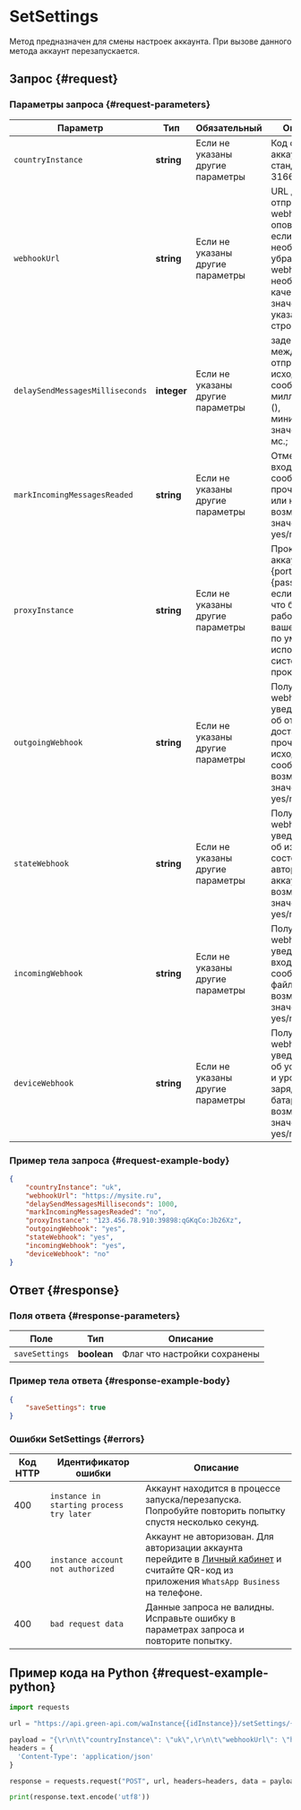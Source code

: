 # SetSettings

Метод предназначен для смены настроек аккаунта. При вызове данного метода аккаунт перезапускается.

## Запрос {#request}

### Параметры запроса {#request-parameters}

Параметр | Тип | Обязательный | Описание
----- | ----- | ----- | -----
`countryInstance` | **string** | Если не указаны другие параметры | Код страны аккаунта по стандарту ISO 3166-2
`webhookUrl` | **string** | Если не указаны другие параметры | URL для отправки webhook оповещений, если необходимо убрать webhook url, необходимо в качестве значения указать пустую строку
`delaySendMessagesMilliseconds` | **integer** | Если не указаны другие параметры | задержка между отправкой исходящих сообщений в миллисекундах (), минимальное значение 500 мс.;
`markIncomingMessagesReaded` | **string** | Если не указаны другие параметры | Отмечать входящие сообщения прочитанными или нет, возможные значения yes/no
`proxyInstance` | **string** | Если не указаны другие параметры | Прокси для аккаунта ({ip}:{port}:{login}:{password}), если вы хотите что бы аккаунт работал на вашем прокси, по умолчанию используются системные прокси
`outgoingWebhook` | **string** | Если не указаны другие параметры | Получать webhook уведомления об отправке/доставке/прочтении исходящих сообщений, возможные значения yes/no
`stateWebhook` | **string** | Если не указаны другие параметры | Получать webhook уведомления об изменении состояние авторизации аккаунта, возможные значения yes/no
`incomingWebhook` | **string** | Если не указаны другие параметры | Получать webhook уведомления о входящих сообщениях и файлах, возможные значения yes/no
`deviceWebhook ` | **string** | Если не указаны другие параметры | Получать webhook уведомления об устройстве и уровне заряда батареи, возможные значения yes/no

### Пример тела запроса {#request-example-body}

```json
{
    "countryInstance": "uk",
    "webhookUrl": "https://mysite.ru",
    "delaySendMessagesMilliseconds": 1000,
    "markIncomingMessagesReaded": "no",
    "proxyInstance": "123.456.78.910:39898:qGKqCo:Jb26Xz",
    "outgoingWebhook": "yes",
    "stateWebhook": "yes",
    "incomingWebhook": "yes",
    "deviceWebhook": "no"
}
```

## Ответ {#response}

### Поля ответа {#response-parameters}

Поле | Тип |  Описание
----- | ----- | ----- 
`saveSettings` | **boolean** | Флаг что настройки сохранены

### Пример тела ответа {#response-example-body}

```json
{
    "saveSettings": true
}
```

### Ошибки SetSettings {#errors}

Код HTTP | Идентификатор ошибки | Описание
----- | ----- | -----
400 | `instance in starting process try later` | Аккаунт находится в процессе запуска/перезапуска. Попробуйте повторить попытку спустя несколько секунд.
400 | `instance account not authorized` | Аккаунт не авторизован. Для авторизации аккаунта перейдите в [Личный кабинет](https://cabinet.green-api.com) и считайте QR-код из приложения `WhatsApp Business` на телефоне.
400 | `bad request data` | Данные запроса не валидны. Исправьте ошибку в параметрах запроса и повторите попытку.

## Пример кода на Python  {#request-example-python}

```python
import requests

url = "https://api.green-api.com/waInstance{{idInstance}}/setSettings/{{apiTokenInstance}}"

payload = "{\r\n\t\"countryInstance\": \"uk\",\r\n\t\"webhookUrl\": \"https://mysite.ru\",\r\n\t\"delaySendMessagesMilliseconds\": 1000,\r\n\t\"markIncomingMessagesReaded\": \"no\",\r\n\t\"proxyInstance\": \"123.456.78.910:39898:qGKqCo:Jb26Xz\",\r\n\t\"outgoingWebhook\": \"yes\",\r\n\t\"stateWebhook\": \"yes\",\r\n\t\"incomingWebhook\": \"yes\",\r\n\t\"deviceWebhook\": \"no\"\r\n}"
headers = {
  'Content-Type': 'application/json'
}

response = requests.request("POST", url, headers=headers, data = payload)

print(response.text.encode('utf8'))
```
